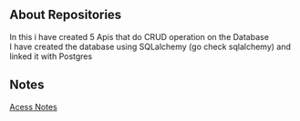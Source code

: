 ## About Repositories
In this i have created 5 Apis that do CRUD operation on the Database<br>
I have created the database using SQLalchemy (go check sqlalchemy) and linked it with Postgres<br>

## Notes 
<a href = "https://notebook.zoho.com/app/index.html#/shared/notebooks/r5oy285ca9198eb03402fa0358d13d68e2cd1/notecards" >Acess Notes</a>

